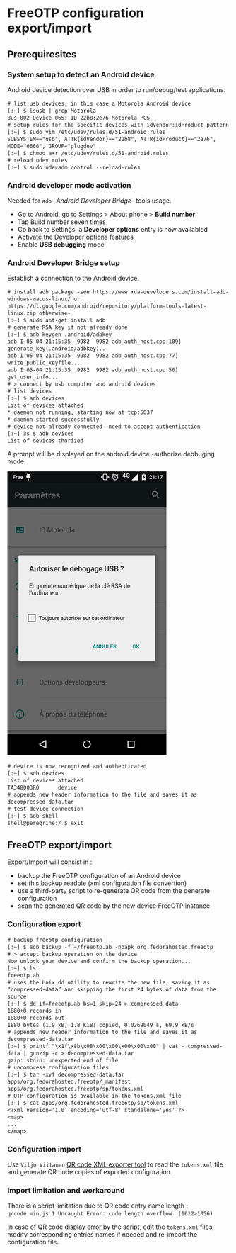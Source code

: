 # FreeOTP configuration export/import

## Prerequiresites

### System setup to detect an Android device

Android device detection over USB in order to run/debug/test applications.

```shell
# list usb devices, in this case a Motorola Android device
[:~] $ lsusb | grep Motorola
Bus 002 Device 065: ID 22b8:2e76 Motorola PCS
# setup rules for the specific devices with idVendor:idProduct pattern
[:~] $ sudo vim /etc/udev/rules.d/51-android.rules
SUBSYSTEM=="usb", ATTR{idVendor}=="22b8", ATTR{idProduct}=="2e76", MODE="0666", GROUP="plugdev"
[:~] $ chmod a+r /etc/udev/rules.d/51-android.rules
# reload udev rules
[:~] $ sudo udevadm control --reload-rules
```

### Android developer mode activation

Needed for `adb` -*Android Developer Bridge*- tools usage.

- Go to Android, go to Settings > About phone > **Build number**
- Tap Build number seven times
- Go back to Settings, a **Developer options** entry is now availabled
- Activate the Developer options features
- Enable **USB debugging** mode

### Android Developer Bridge setup

Establish a connection to the Android device.

```shell
# install adb package -see https://www.xda-developers.com/install-adb-windows-macos-linux/ or https://dl.google.com/android/repository/platform-tools-latest-linux.zip otherwise-
[:~] $ sudo apt-get install adb
# generate RSA key if not already done
[:~] $ adb keygen .android/adbkey
adb I 05-04 21:15:35  9982  9982 adb_auth_host.cpp:109] generate_key(.android/adbkey)...
adb I 05-04 21:15:35  9982  9982 adb_auth_host.cpp:77] write_public_keyfile...
adb I 05-04 21:15:35  9982  9982 adb_auth_host.cpp:56] get_user_info...
# > connect by usb computer and android devices
# list devices
[:~] $ adb devices
List of devices attached
* daemon not running; starting now at tcp:5037
* daemon started successfully
# device not already connected -need to accept authentication-
[:~] 3s $ adb devices
List of devices thorized
```

A prompt will be displayed on the android device -authorize debbuging mode.

![USB debugging authorization](./img/usb-debugging-authorization.png)

```shell
# device is now recognized and authenticated
[:~] $ adb devices
List of devices attached
TA348003RO      device
# appends new header information to the file and saves it as decompressed-data.tar
# test device connection
[:~] $ adb shell
shell@peregrine:/ $ exit
```

## FreeOTP export/import

Export/Import will consist in :
- backup the FreeOTP configuration of an Android device
- set this backup readble (xml configuration file convertion)
- use a third-party script to re-generate QR code from the generate configuration
- scan the generated QR code by the new device FreeOTP instance

### Configuration export

```shell
# backup freeotp configuration
[:~] $ adb backup -f ~/freeotp.ab -noapk org.fedorahosted.freeotp
# > accept backup operation on the device
Now unlock your device and confirm the backup operation...
[:~] $ ls
freeotp.ab
# uses the Unix dd utility to rewrite the new file, saving it as “compressed-data” and skipping the first 24 bytes of data from the source
[:~] $ dd if=freeotp.ab bs=1 skip=24 > compressed-data
1880+0 records in
1880+0 records out
1880 bytes (1.9 kB, 1.8 KiB) copied, 0.0269049 s, 69.9 kB/s
# appends new header information to the file and saves it as decompressed-data.tar
[:~] $ printf "\x1f\x8b\x08\x00\x00\x00\x00\x00" | cat - compressed-data | gunzip -c > decompressed-data.tar
gzip: stdin: unexpected end of file
# uncompress configuration files
[:~] $ tar -xvf decompressed-data.tar
apps/org.fedorahosted.freeotp/_manifest
apps/org.fedorahosted.freeotp/sp/tokens.xml
# OTP configuration is available in the tokens.xml file
[:~] $ cat apps/org.fedorahosted.freeotp/sp/tokens.xml
<?xml version='1.0' encoding='utf-8' standalone='yes' ?>
<map>
...
</map>
```

### Configuration import

Use `Viljo Viitanen` [QR code XML exporter tool](https://github.com/viljoviitanen/freeotp-export) to read the `tokens.xml` file and generate QR code copies of exported configuration.

### Import limitation and workaround

There is a script limitation due to QR code entry name length : `qrcode.min.js:1 Uncaught Error: code length overflow. (1612>1056)`

In case of QR code display error by the script, edit the `tokens.xml` files, modify corresponding entries names if needed and re-import the configuration file.
